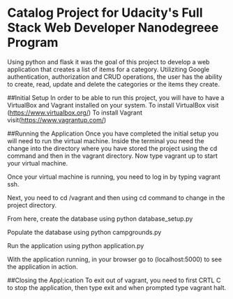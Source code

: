 # Catalog Project for Udacity's Full Stack Web Developer Nanodegreee Program
Using python and flask it was the goal of this project to develop a web application that creates a list of items for a category.  Utiliziting Google authentication, authorization and CRUD operations, the user has the ability to create, read, update and delete the categories or the items they create. 

##Initial Setup
In order to be able to run this project, you will have to have a VirtualBox and Vagrant installed on your system.
To install VirtualBox visit (https://www.virtualbox.org/) 
To install Vagrant visit(https://www.vagrantup.com/)

##Running the Application
Once you have completed the initial setup you will need to run the virtual machine. Inside the terminal you need the change into the directory where you have stored the project using the cd command and then in the vagrant directory. Now type vagrant up to start your virtual machine.

Once your virtual machine is running, you need to log in by typing vagrant ssh.

Next, you need to cd /vagrant and then using cd command to change in the project directory.

From here, create the database using python database_setup.py

Populate the database using python campgrounds.py

Run the application using python application.py

With the application running, in your browser go to (localhost:5000) to see the application in action.

##Closing the Appl;ication
To exit out of vagrant, you need to first CRTL C to stop the application, then type exit and when prompted type vagrant halt.





